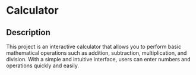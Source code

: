 # Calculator

## Description

This project is an interactive calculator that allows you to perform basic mathematical operations such as addition, subtraction, multiplication, and division. With a simple and intuitive interface, users can enter numbers and operations quickly and easily.



